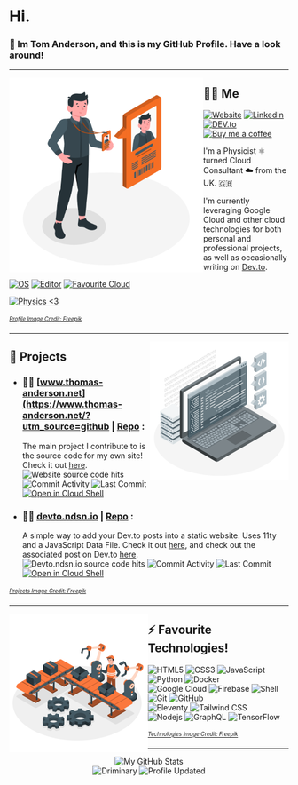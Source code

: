 # Hi.

### 👋 Im Tom Anderson, and this is my GitHub Profile. Have a look around!

***

<img align="left" height="350" src="https://raw.githubusercontent.com/Driminary/Driminary/master/profile.svg" alt="Profile SVG">

## 👨‍🦰 Me

[![Website](https://img.shields.io/badge/Website-www.thomas--anderson.net-21374b?style=flat-square&logo=html5&logoColor=white)](https://www.thomas-anderson.net/?utm_source=github) 
[![LinkedIn](https://img.shields.io/badge/LinkedIn-Tom%20Anderson-informational?style=flat-square&logo=linkedin&logoColor=white)](https://www.linkedin.com/in/th0masanderson/) 
[![DEV.to](https://img.shields.io/badge/DEV.to-ndsn-black?logo=dev.to&logoColor=white)](https://dev.to/ndsn)
[![Buy me a coffee](https://img.shields.io/badge/Buy%20me%20a%20coffee-orange?logo=Buy%20Me%20A%20Coffee&logoColor=white)](https://www.buymeacoffee.com/ndsn)

I'm a Physicist ⚛️ turned Cloud Consultant ☁️ from the UK. 🇬🇧

I'm currently leveraging Google Cloud and other cloud technologies for both personal and professional projects, as well as occasionally writing on [Dev.to](https://dev.to/ndsn).

[![OS](https://img.shields.io/badge/OS-Chrome%20OS-informational?style=flat-square&logo=google-chrome&logoColor=white)](https://www.google.com/intl/en_uk/chromebook/chrome-os/) 
[![Editor](https://img.shields.io/badge/Editor-Google%20Cloud%20Shell-lightgrey?style=flat-square&logo=gnu-bash&logoColor=white)](https://cloud.google.com/shell) 
[![Favourite Cloud](https://img.shields.io/badge/Favourite%20Cloud-Google%20Cloud-yellow?style=flat-square&logo=google-cloud&logoColor=white)](https://cloud.google.com/)

[![Physics <3](https://img.shields.io/badge/I%20%E2%99%A5-Physics-brightgreen?style=flat-square&logo=electron&logoColor=white)](https://eps.leeds.ac.uk/physics)

<sub><sup>*<a href="https://stories.freepik.com/people">Profile Image Credit: Freepik</a>*</sup></sub>

***

<img align="right" height="250" src="https://raw.githubusercontent.com/Driminary/Driminary/master/projects.svg" alt="Projects SVG">

## 🚧 Projects

* ### **👨‍💻 [www.thomas-anderson.net](https://www.thomas-anderson.net/?utm_source=github | [Repo](https://github.com/Driminary/thomas-anderson.net)** : 
  The main project I contribute to is the source code for my own site! Check it out [here](https://github.com/Driminary/thomas-anderson.net).\
  ![Website source code hits](https://badges.pufler.dev/visits/Driminary/thomas-anderson.net) ![Commit Activity](http://img.shields.io/github/commit-activity/m/Driminary/thomas-anderson.net) ![Last Commit](https://img.shields.io/github/last-commit/Driminary/thomas-anderson.net)\
  [![Open in Cloud Shell](https://img.shields.io/badge/Google%20Cloud%20Shell-Clone-5391FE?style=for-the-badge&logo=gnu-bash&logoColor=white)](https://ssh.cloud.google.com/cloudshell/editor?cloudshell_git_repo=https://github.com/driminary/thomas-anderson.net.git&shellonly=true)
* ### **👨‍💻 [devto.ndsn.io](https://devto.ndsn.io) | [Repo](https://github.com/Driminary/devto.ndsn.io)** : 
  A simple way to add your Dev.to posts into a static website. Uses 11ty and a JavaScript Data File. Check it out [here](https://github.com/Driminary/thomas-anderson.net), and check out the associated post on Dev.to [here](https://dev.to/ndsn/add-dev-to-posts-to-your-static-site-in-20-lines-of-code-409h).\
  ![Devto.ndsn.io source code hits](https://badges.pufler.dev/visits/Driminary/devto.ndsn.io) ![Commit Activity](http://img.shields.io/github/commit-activity/m/Driminary/devto.ndsn.io) ![Last Commit](https://img.shields.io/github/last-commit/Driminary/devto.ndsn.io)\
  [![Open in Cloud Shell](https://img.shields.io/badge/Google%20Cloud%20Shell-Clone-5391FE?style=for-the-badge&logo=gnu-bash&logoColor=white)](https://ssh.cloud.google.com/cloudshell/editor?cloudshell_git_repo=https://github.com/driminary/devto.ndsn.io.git&shellonly=true)

<sub><sup>*<a href="https://stories.freepik.com/web">Projects Image Credit: Freepik</a>*</sup></sub>

***

<img align="left" height="250" src="https://raw.githubusercontent.com/Driminary/Driminary/master/technologies.svg" alt="Technologies SVG">
  
## ⚡ Favourite Technologies!

![HTML5](https://img.shields.io/badge/-HTML5-E34F26?logo=html5&logoColor=white)
![CSS3](https://img.shields.io/badge/-CSS3-1572B6?logo=css3)
![JavaScript](https://img.shields.io/badge/-JavaScript-black?logo=javascript)
<br>
![Python](https://img.shields.io/badge/-Python-black?logo=Python)
![Docker](https://img.shields.io/badge/-Docker-black?logo=docker)
<br>
![Google Cloud](https://img.shields.io/badge/Google%20Cloud-black?logo=google-cloud)
![Firebase](https://img.shields.io/badge/-Firebase-FFCA28?logo=firebase&logoColor=black)
![Shell](https://img.shields.io/badge/-shell-5391FE?logo=PowerShell&logoColor=white)
<br>
![Git](https://img.shields.io/badge/-Git-black?logo=git)
![GitHub](https://img.shields.io/badge/-GitHub-181717?logo=github)
<br>
![Eleventy](https://img.shields.io/badge/-11ty-black?logo=eleventy)
![Tailwind CSS](https://img.shields.io/badge/-Tailwind%20CSS-38B2AC?logo=tailwind-css&logoColor=white)
<br>
![Nodejs](https://img.shields.io/badge/-Nodejs-black?logo=Node.js)
![GraphQL](https://img.shields.io/badge/-GraphQL-E10098?logo=graphql)
![TensorFlow](https://img.shields.io/badge/-TensorFlow-FF6F00?logo=tensorflow&logoColor=white)

<sub><sup>*<a href="https://stories.freepik.com/work">Technologies Image Credit: Freepik</a>*</sup></sub>

***

<p align="center">
  <img src="https://github-readme-stats.vercel.app/api?username=driminary&show_icons=true" alt="My GitHub Stats" />
  <br>
  <img src="https://komarev.com/ghpvc/?username=Driminary&label=You are visitor" alt="Driminary" />
  <img src="https://img.shields.io/github/last-commit/driminary/driminary?label=profile%20updated&style=flat-square" alt="Profile Updated" />
</p>

